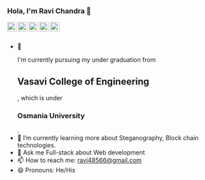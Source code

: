 ### Hola, I'm Ravi Chandra 👋

<a href="https://twitter.com/RaviCha25539251">
  <img align="left" alt="Ravi Chandra | Twitter" width="22px" src="https://cdn.jsdelivr.net/npm/simple-icons@v3/icons/twitter.svg" />
</a>
<a href="https://www.linkedin.com/in/mathi-ravi-chandra-a714181b2">
  <img align="left" alt="Ravi Chandra's Linkdein" width="22px" src="https://cdn.jsdelivr.net/npm/simple-icons@v3/icons/linkedin.svg" />
</a>
<a href="https://github.com/Ravi-Chandra2709/Ravi-Chandra2709">
  <img align="left" alt="Ravi Chandra's Github" width="22px" src="https://cdn.jsdelivr.net/npm/simple-icons@v3/icons/github.svg" />
</a>
<a href="https://mathiravichandra.blogspot.com">
  <img align="left" alt="Pawan's Telegram" width="22px" src="https://cdn.jsdelivr.net/npm/simple-icons@v3/icons/blog.svg" />
</a>
<a href="https://instagram.com/mr___rc/">
  <img align="left" alt="Ravi's Instagram" width="22px" src="https://cdn.jsdelivr.net/npm/simple-icons@v3/icons/instagram.svg" />
</a>
<br/>
<br/>

- 🔭  <p>I'm currently pursuing my under graduation from <h2>Vasavi College of Engineering</h2>, which is under <h3>Osmania University</h3></p>. 
- 🌱 I’m currently learning more about Steganography, Block chain technologies.
- 💬 Ask me Full-stack about Web development
- 📫 How to reach me: ravi48566@gmail.com
- 😄 Pronouns: He/His
